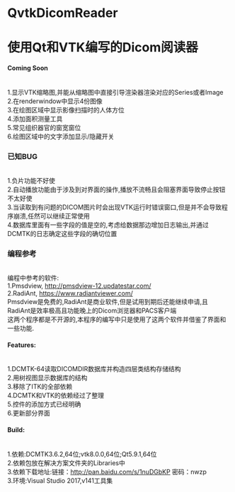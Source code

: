 # QvtkDicomReader

使用Qt和VTK编写的Dicom阅读器
===========================

#### Coming Soon
<br>1.显示VTK缩略图,并能从缩略图中直接引导渲染器渲染对应的Series或者Image
<br>2.在renderwindow中显示4份图像
<br>3.在绘图区域中显示影像扫描时的人体方位
<br>4.添加面积测量工具
<br>5.常见组织器官的窗宽窗位
<br>6.绘图区域中的文字添加显示/隐藏开关

### 已知BUG
<br>1.负片功能不好使
<br>2.自动播放功能由于涉及到对界面的操作,播放不流畅且会阻塞界面导致停止按钮不太好使
<br>3.当读取到有问题的DICOM图片时会出现VTK运行时错误窗口,但是并不会导致程序崩溃,任然可以继续正常使用
<br>4.数据库里面有一些字段的值是空的,考虑给数据那边增加日志输出,并通过DCMTK的日志确定这些字段的确切位置

### 编程参考
<br>编程中参考的软件:
<br>1.Pmsdview, http://pmsdview-12.updatestar.com/
<br>2.RadiAnt, https://www.radiantviewer.com/
<br>Pmsdview是免费的,RadiAnt是商业软件,但是试用到期后还能继续申请,且RadiAnt是效率极高且功能晚上的Dicom浏览器和PACS客户端
<br>这两个程序都是不开源的,本程序的编写中只是使用了这两个软件并借鉴了界面和一些功能.

#### Features:
<br>1.DCMTK-64读取DICOMDIR数据库并构造四层类结构存储结构
<br>2.用树视图显示数据库的结构
<br>3.移除了ITK的全部依赖
<br>4.DCMTK和VTK的依赖经过了整理
<br>5.控件的添加方式已经明确
<br>6.更新部分界面

#### Build:
<br>1.依赖:DCMTK3.6.2,64位;vtk8.0.0,64位;Qt5.9.1,64位
<br>2.依赖包放在解决方案文件夹的Libraries中
<br>3.依赖下载地址:链接：http://pan.baidu.com/s/1nuDGbKP 密码：nwzp
<br>3.环境:Visual Studio 2017,v141工具集
